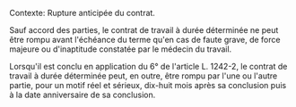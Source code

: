 Contexte: Rupture anticipée du contrat.

Sauf accord des parties, le contrat de travail à durée déterminée ne peut être rompu avant l'échéance du terme qu'en cas de faute grave, de force majeure ou d'inaptitude constatée par le médecin du travail.

Lorsqu'il est conclu en application du 6° de l'article L. 1242-2, le contrat de travail à durée déterminée peut, en outre, être rompu par l'une ou l'autre partie, pour un motif réel et sérieux, dix-huit mois après sa conclusion puis à la date anniversaire de sa conclusion.